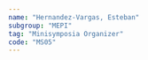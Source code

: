 ```yaml
---
name: "Hernandez-Vargas, Esteban"
subgroup: "MEPI"
tag: "Minisymposia Organizer"
code: "MS05"
---
```


